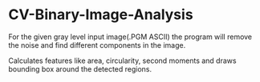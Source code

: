 # CV-Binary-Image-Analysis


For the given gray level input image(.PGM ASCII) the program will remove the noise and find different
components in the image. 

Calculates features like area, circularity, second moments and draws bounding box around the
detected regions. 
